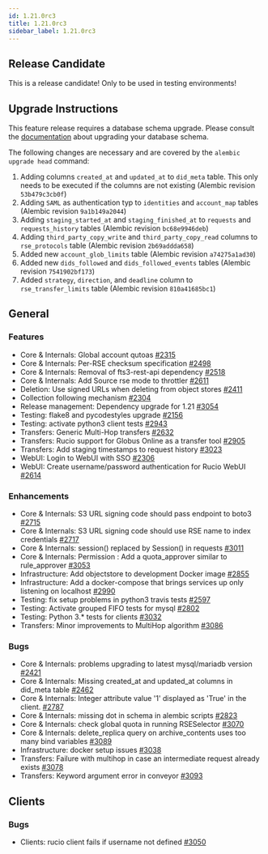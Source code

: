 ```yaml
---
id: 1.21.0rc3
title: 1.21.0rc3
sidebar_label: 1.21.0rc3
---
```



## Release Candidate

This is a release candidate! Only to be used in testing environments!

## Upgrade Instructions

This feature release requires a database schema upgrade. Please consult
the
[documentation](https://rucio.readthedocs.io/en/latest/database.html)
about upgrading your database schema.

The following changes are necessary and are covered by the
`alembic upgrade head` command:

1.  Adding columns `created_at` and `updated_at` to `did_meta` table.
    This only needs to be executed if the columns are not existing
    (Alembic revision `53b479c3cb0f`)
2.  Adding `SAML` as authentication typ to `identities` and
    `account_map` tables (Alembic revision `9a1b149a2044`)
3.  Adding `staging_started_at` and `staging_finished_at` to `requests`
    and `requests_history` tables (Alembic revision `bc68e9946deb`)
4.  Adding `third_party_copy_write` and `third_party_copy_read` columns
    to `rse_protocols` table (Alembic revision `2b69addda658`)
5.  Added new `account_glob_limits` table (Alembic revision
    `a74275a1ad30`)
6.  Added new `dids_followed` and `dids_followed_events` tables (Alembic
    revision `7541902bf173`)
7.  Added `strategy`, `direction`, and `deadline` column to
    `rse_transfer_limits` table (Alembic revision `810a41685bc1`)

## General

### Features

-   Core & Internals: Global account qutoas
    [\#2315](https://github.com/rucio/rucio/issues/2315)
-   Core & Internals: Per-RSE checksum specification
    [\#2498](https://github.com/rucio/rucio/issues/2498)
-   Core & Internals: Removal of fts3-rest-api dependency
    [\#2518](https://github.com/rucio/rucio/issues/2518)
-   Core & Internals: Add Source rse mode to throttler
    [\#2611](https://github.com/rucio/rucio/issues/2611)
-   Deletion: Use signed URLs when deleting from object stores
    [\#2411](https://github.com/rucio/rucio/issues/2411)
-   Collection following mechanism
    [\#2304](https://github.com/rucio/rucio/issues/2304)
-   Release management: Dependency upgrade for 1.21
    [\#3054](https://github.com/rucio/rucio/issues/3054)
-   Testing: flake8 and pycodestyles upgrade
    [\#2156](https://github.com/rucio/rucio/issues/2156)
-   Testing: activate python3 client tests
    [\#2943](https://github.com/rucio/rucio/issues/2943)
-   Transfers: Generic Multi-Hop transfers
    [\#2632](https://github.com/rucio/rucio/issues/2632)
-   Transfers: Rucio support for Globus Online as a transfer tool
    [\#2905](https://github.com/rucio/rucio/issues/2905)
-   Transfers: Add staging timestamps to request history
    [\#3023](https://github.com/rucio/rucio/issues/3023)
-   WebUI: Login to WebUI with SSO
    [\#2306](https://github.com/rucio/rucio/issues/2306)
-   WebUI: Create username/password authentication for Rucio WebUI
    [\#2614](https://github.com/rucio/rucio/issues/2614)

### Enhancements

-   Core & Internals: S3 URL signing code should pass endpoint to boto3
    [\#2715](https://github.com/rucio/rucio/issues/2715)
-   Core & Internals: S3 URL signing code should use RSE name to index
    credentials [\#2717](https://github.com/rucio/rucio/issues/2717)
-   Core & Internals: session() replaced by Session() in requests
    [\#3011](https://github.com/rucio/rucio/issues/3011)
-   Core & Internals: Permission : Add a quota_approver similar to
    rule_approver [\#3053](https://github.com/rucio/rucio/issues/3053)
-   Infrastructure: Add objectstore to development Docker image
    [\#2855](https://github.com/rucio/rucio/issues/2855)
-   Infrastructure: Add a docker-compose that brings services up only
    listening on localhost
    [\#2990](https://github.com/rucio/rucio/issues/2990)
-   Testing: fix setup problems in python3 travis tests
    [\#2597](https://github.com/rucio/rucio/issues/2597)
-   Testing: Activate grouped FIFO tests for mysql
    [\#2802](https://github.com/rucio/rucio/issues/2802)
-   Testing: Python 3.\* tests for clients
    [\#3032](https://github.com/rucio/rucio/issues/3032)
-   Transfers: Minor improvements to MultiHop algorithm
    [\#3086](https://github.com/rucio/rucio/issues/3086)

### Bugs

-   Core & Internals: problems upgrading to latest mysql/mariadb version
    [\#2421](https://github.com/rucio/rucio/issues/2421)
-   Core & Internals: Missing created_at and updated_at columns in
    did_meta table [\#2462](https://github.com/rucio/rucio/issues/2462)
-   Core & Internals: Integer attribute value \'1\' displayed as
    \'True\' in the client.
    [\#2787](https://github.com/rucio/rucio/issues/2787)
-   Core & Internals: missing dot in schema in alembic scripts
    [\#2823](https://github.com/rucio/rucio/issues/2823)
-   Core & Internals: check global quota in running RSESelector
    [\#3070](https://github.com/rucio/rucio/issues/3070)
-   Core & Internals: delete_replica query on archive_contents uses too
    many bind variables
    [\#3089](https://github.com/rucio/rucio/issues/3089)
-   Infrastructure: docker setup issues
    [\#3038](https://github.com/rucio/rucio/issues/3038)
-   Transfers: Failure with multihop in case an intermediate request
    already exists [\#3078](https://github.com/rucio/rucio/issues/3078)
-   Transfers: Keyword argument error in conveyor
    [\#3093](https://github.com/rucio/rucio/issues/3093)

## Clients

### Bugs

-   Clients: rucio client fails if username not defined
    [\#3050](https://github.com/rucio/rucio/issues/3050)
